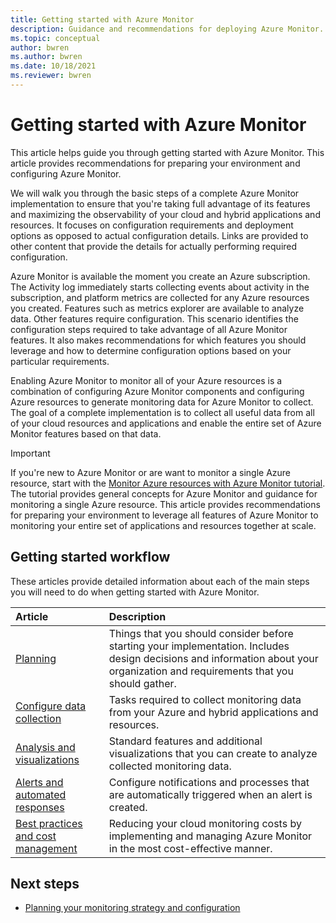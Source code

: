 ```yaml
---
title: Getting started with Azure Monitor
description: Guidance and recommendations for deploying Azure Monitor.
ms.topic: conceptual
author: bwren
ms.author: bwren
ms.date: 10/18/2021
ms.reviewer: bwren
---
```


# Getting started with Azure Monitor
This article helps guide you through getting started with Azure Monitor. This article provides recommendations for preparing your environment and configuring Azure Monitor. 

We will walk you through the basic steps of a complete Azure Monitor implementation to ensure that you're taking full advantage of its features and maximizing the observability of your cloud and hybrid applications and resources. It focuses on configuration requirements and deployment options as opposed to actual configuration details. Links are provided to other content that provide the details for actually performing required configuration.

Azure Monitor is available the moment you create an Azure subscription. The Activity log immediately starts collecting events about activity in the subscription, and platform metrics are collected for any Azure resources you created. Features such as metrics explorer are available to analyze data. Other features require configuration. This scenario identifies the configuration steps required to take advantage of all Azure Monitor features. It also makes recommendations for which features you should leverage and how to determine configuration options based on your particular requirements.

Enabling Azure Monitor to monitor all of your Azure resources is a combination of configuring Azure Monitor components and configuring Azure resources to generate monitoring data for Azure Monitor to collect. The goal of a complete implementation is to collect all useful data from all of your cloud resources and applications and enable the entire set of Azure Monitor features based on that data.


> [!IMPORTANT]
> If you're new to Azure Monitor or are want to monitor a single Azure resource, start with the [Monitor Azure resources with Azure Monitor tutorial](essentials/monitor-azure-resource.md). The tutorial provides general concepts for Azure Monitor and guidance for monitoring a single Azure resource. This article provides recommendations for preparing your environment to leverage all features of Azure Monitor to monitoring your entire set of applications and resources together at scale.

## Getting started workflow
These articles provide detailed information about each of the main steps you will need to do when getting started with Azure Monitor.

| Article | Description |
|:---|:---|
| [Planning](best-practices-plan.md)  | Things that you should consider before starting your implementation. Includes design decisions and information about your organization and requirements that you should gather. |
| [Configure data collection](best-practices-data-collection.md) | Tasks required to collect monitoring data from your Azure and hybrid applications and resources. |
| [Analysis and visualizations](best-practices-analysis.md) | Standard features and additional visualizations that you can create to analyze collected monitoring data. |
| [Alerts and automated responses](best-practices-alerts.md) | Configure notifications and processes that are automatically triggered when an alert is created. |
| [Best practices and cost management](best-practices-cost.md) | Reducing your cloud monitoring costs by implementing and managing Azure Monitor in the most cost-effective manner. |


## Next steps

- [Planning your monitoring strategy and configuration](best-practices-plan.md)

